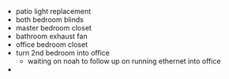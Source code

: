 * patio light replacement
* both bedroom blinds
* master bedroom closet
* bathroom exhaust fan
* office bedroom closet
* turn 2nd bedroom into office
	* waiting on noah to follow up on running ethernet into office
* 